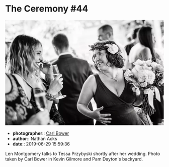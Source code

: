 # The Ceremony \#44

![Len Montgomery talks to Tessa Przybyski](assets/2019-06-29-set-1-the-ceremony-44.webp)

* **photographer**:: [Carl Bower](https://carlbowerphotos.com)
* **author**:: Nathan Acks
* **date**:: 2019-06-29 15:59:36

Len Montgomery talks to Tessa Przybyski shortly after her wedding. Photo taken by Carl Bower in Kevin Gilmore and Pam Dayton's backyard.
